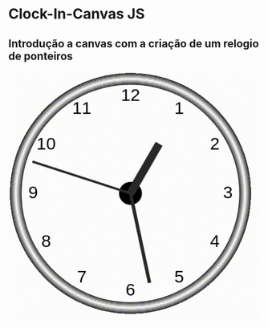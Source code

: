 # Clock-In-Canvas JS
## Introdução a canvas com a criação de um relogio de ponteiros

![Clock](screen/Clock.gif)
